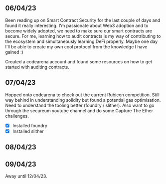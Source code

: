 ## 06/04/23
Been reading up on Smart Contract Security for the last couple of days and found it really interesting. 
I'm passionate about Web3 adoption and to become widely adopted, we need to make sure our smart contracts are secure.
For me, learning how to audit contracts is my way of contributing to the ecosystem and simultaneously learning DeFi properly.
Maybe one day I'll be able to create my own cool protocol from the knowledge I have gained :)

Created a codearena account and found some resources on how to get started with auditing contracts.

## 07/04/23
Hopped onto codearena to check out the current Rubicon competition.
Still way behind in understanding solidity but found a potential gas optimisation.
Need to understand the tooling better (foundry / slither).
Also want to go through the secureum youtube channel and do some Capture The Ether challenges.

- [x] Installed foundry
- [x] Installed slither

## 08/04/23

## 09/04/23
Away until 12/04/23.